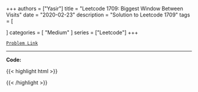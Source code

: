 
+++
authors = ["Yasir"]
title = "Leetcode 1709: Biggest Window Between Visits"
date = "2020-02-23"
description = "Solution to Leetcode 1709"
tags = [
    
]
categories = [
    "Medium"
]
series = ["Leetcode"]
+++



[`Problem Link`](https://leetcode.com/problems/biggest-window-between-visits/description/)

---

**Code:**

{{< highlight html >}}

{{< /highlight >}}

